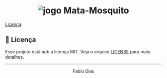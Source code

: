<h1 align="center">
    <img alt="jogo Mata-Mosquito" title="Mata-mosquito" src=".Game_mata-mosquito/imagens/game.png" />
</h1>

<p align="center">


  <a href="#memo-licença">Licença</a>
</p>

## 📝 Licença

Esse projeto está sob a licença MIT. Veja o arquivo [LICENSE](LICENSE.md) para mais detalhes.

---

<p align="center">Fabio Dias</p>